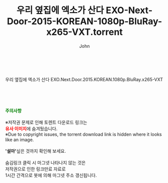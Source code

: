 ﻿---
layout: post
title:  "우리 옆집에 엑소가 산다 EXO-Next-Door-2015-KOREAN-1080p-BluRay-x265-VXT.torrent"
author: John
categories: [ 영화 ]
tags: [  ]
image:  
description: "우리 옆집에 엑소가 산다 EXO-Next-Door-2015-KOREAN-1080p-BluRay-x265-VXT torrent 정보 공유"
toc: true
toc_sticky: true
---

<br>
<div class="view-img">
<a class="view_image" href="https://torrentmobile59.com/bbs/view_image.php?fn=%2Fdata%2Ffile%2Fmovie%2F3659260999_YfA0JEIu_ed0a77d154266b31b9b3219f48833e5afe788976.jpg" target="_blank"><img alt="" class="img-tag" content="https://torrentmobile59.com/data/file/movie/3659260999_YfA0JEIu_ed0a77d154266b31b9b3219f48833e5afe788976.jpg" itemprop="image" src="https://torrentmobile59.com/data/file/movie/3659260999_YfA0JEIu_ed0a77d154266b31b9b3219f48833e5afe788976.jpg"/></a></div><div class="view-content" itemprop="description">
<p>우리 옆집에 엑소가 산다 EXO.Next.Door.2015.KOREAN.1080p.BluRay.x265-VXT<br/></p> </div>
    
<br><br><br>
<p data-ke-size="size16"><b><span style="color: green;">주의사항</span></b><br /><br />※저작권 문제로 인해 토렌트 다운로드 링크는<br /><b><span style="color: red;">유사 이미지</span></b>에 숨겨뒀습니다.<br />※Due to copyright issues, the torrent download link is hidden where it looks like an image.<br /><br /><b>'설마'</b>싶은 것까지 확인해 보세요.<br /><br />숨김링크 클릭 시 마그넷 나타나지 않는 것은<br />저작권으로 인한 링크만료 자료로<br />1시간 간격으로 봇에 의해 마그넷 주소 갱신됩니다.</p>
